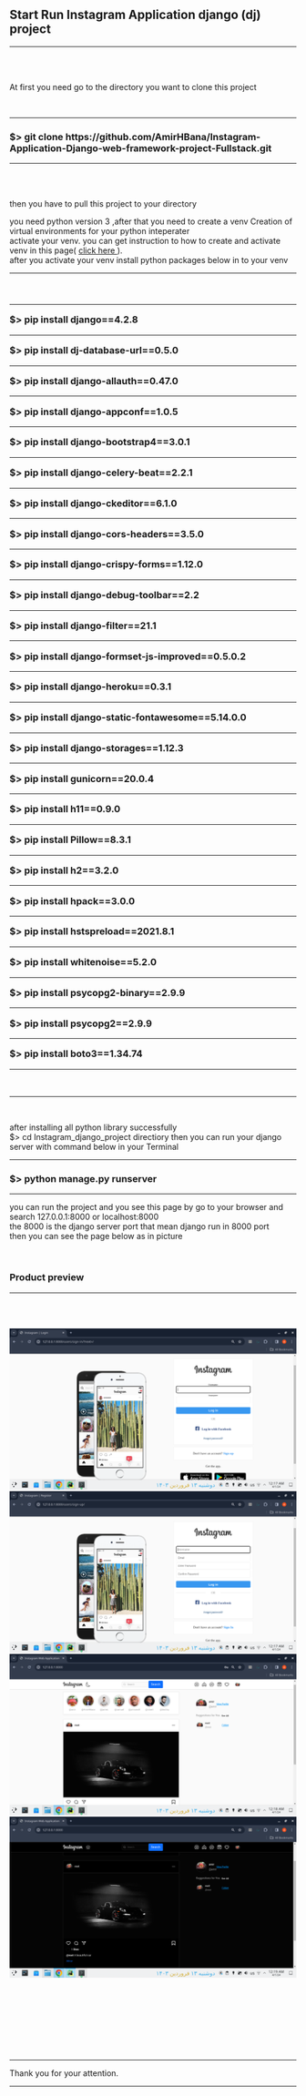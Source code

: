 <h2><strong> Start Run Instagram Application django (dj) project </strong></h2>


<hr>
<br><br>

<p> At first you need go to the directory you want to clone this project </p>
<br>

<hr>

<h3><strong> $> git clone https://github.com/AmirHBana/Instagram-Application-Django-web-framework-project-Fullstack.git </strong></h3>

<hr>

<br><br>

<p> then you have to pull this project to your directory<br>
  
   you need python version 3
    ,after that you need to create a venv Creation of virtual environments for your python inteperater<br>
  activate your venv. you can get instruction to how to create and activate venv in this page( <a href="https://docs.python.org/3/library/venv.html"> click here </a> ).<br>
  after you activate your venv install python packages below in to your venv
</p>

<hr>

<br>

<h3> <strong> <hr>
        $> pip install django==4.2.8 <br> <hr>
        $> pip install dj-database-url==0.5.0 <br> <hr>
        $> pip install django-allauth==0.47.0 <br> <hr>
        $> pip install django-appconf==1.0.5 <br> <hr>
        $> pip install django-bootstrap4==3.0.1 <br> <hr>
        $> pip install django-celery-beat==2.2.1 <br> <hr>
        $> pip install django-ckeditor==6.1.0 <br> <hr>
        $> pip install django-cors-headers==3.5.0 <br> <hr>
        $> pip install django-crispy-forms==1.12.0 <br> <hr>
        $> pip install django-debug-toolbar==2.2 <br> <hr>
        $> pip install django-filter==21.1 <br> <hr>
        $> pip install django-formset-js-improved==0.5.0.2 <br> <hr>
        $> pip install django-heroku==0.3.1 <br> <hr>
        $> pip install django-static-fontawesome==5.14.0.0 <br> <hr>
        $> pip install django-storages==1.12.3 <br> <hr>
        $> pip install gunicorn==20.0.4 <br> <hr>
        $> pip install h11==0.9.0 <br> <hr>
        $> pip install Pillow==8.3.1 <br> <hr>
        $> pip install h2==3.2.0 <br> <hr>
        $> pip install hpack==3.0.0 <br> <hr>
        $> pip install hstspreload==2021.8.1 <br> <hr>
        $> pip install whitenoise==5.2.0 <br> <hr>
        $> pip install psycopg2-binary==2.9.9 <br> <hr>
        $> pip install psycopg2==2.9.9 <br> <hr>
        $> pip install boto3==1.34.74 <br> <hr>

</strong> </h3>

<br>

<hr>

<br>

<p> after installing all python library successfully <br>
    $> cd Instagram_django_project directiory then
    you can run your django server with command below in your Terminal
</p>


<hr>

<h3> <strong>  $> python manage.py runserver </strong> </h3>

<hr>

<p> you can run the project and you see this page by go to your browser and search 127.0.0.1:8000 or localhost:8000 <br>
    the 8000 is the django server port that mean django run in 8000 port<br>
      then you can see the page below as in picture
</p>

<br>

<h3>Product preview </h3>
<hr>

<br><br>

<img src="https://github.com/AmirHBana/Instagram-Application-Django-web-framework-project-Fullstack/blob/main/Product_picture_preview/pic1.png" alt="awd_main project" style="max-width: 100%; max-height: 70%;">

<br>

<img src="https://github.com/AmirHBana/Instagram-Application-Django-web-framework-project-Fullstack/blob/main/Product_picture_preview/pic2.png" alt="awd_main project" style="max-width: 100%; max-height: 70%;">

<br>

<img src="https://github.com/AmirHBana/Instagram-Application-Django-web-framework-project-Fullstack/blob/main/Product_picture_preview/pic3.png" alt="awd_main project" style="max-width: 100%; max-height: 70%;">

<br>

<img src="https://github.com/AmirHBana/Instagram-Application-Django-web-framework-project-Fullstack/blob/main/Product_picture_preview/pic4.png" alt="awd_main project" style="max-width: 100%; max-height: 70%;">

<br><br>



<br>


<p> <br> <br> <hr>
    Thank you for your attention.
</p>

<hr>
